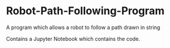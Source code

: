 # Robot-Path-Following-Program
A program which allows a robot to follow a path drawn in string

Contains a Jupyter Notebook which contains the code.

